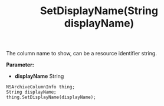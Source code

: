 ﻿---
uid: crmscript_ref_NSArchiveColumnInfo_SetDisplayName
title: SetDisplayName(String displayName)
intellisense: NSArchiveColumnInfo.SetDisplayName
keywords: NSArchiveColumnInfo, GetDisplayName
so.topic: reference
---

The column name to show, can be a resource identifier string.

**Parameter:** 
 - **displayName** String

```crmscript
NSArchiveColumnInfo thing;
String displayName;
thing.SetDisplayName(displayName);
```


